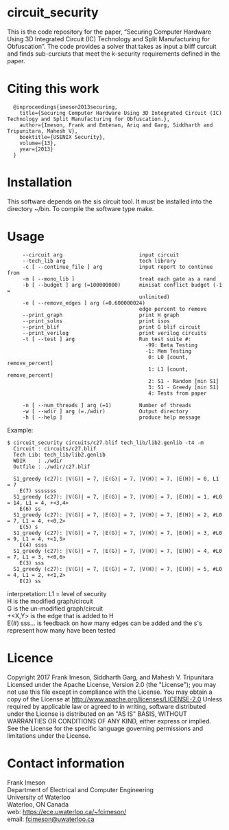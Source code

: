 # circuit_security
This is the code repository for the paper, “Securing Computer Hardware Using 3D Integrated Circuit (IC) Technology and Split Manufacturing for Obfuscation”. The code provides a solver that takes as input a bliff curcuit and finds sub-curciuts that meet the k-security requirements defined in the paper.


# Citing this work
      @inproceedings{imeson2013securing,
        title={Securing Computer Hardware Using 3D Integrated Circuit (IC) Technology and Split Manufacturing for Obfuscation.},
        author={Imeson, Frank and Emtenan, Ariq and Garg, Siddharth and Tripunitara, Mahesh V},
        booktitle={USENIX Security},
        volume={13},
        year={2013}
      }


# Installation
This software depends on the sis circuit tool. It must be installed into the directory ~/bin. To compile the software type make.


# Usage
```
     --circuit arg                         input circuit
     --tech_lib arg                        tech library
     -c [ --continue_file ] arg            input report to continue from
     -m [ --mono_lib ]                     treat each gate as a nand
     -b [ --budget ] arg (=100000000)      minisat conflict budget (-1 = 
                                           unlimited)
     -e [ --remove_edges ] arg (=0.600000024)
                                           edge percent to remove
     --print_graph                         print H graph
     --print_solns                         print isos
     --print_blif                          print G blif circuit
     --print_verilog                       print verilog circuits
     -t [ --test ] arg                     Run test suite #: 
                                             -99: Beta Testing 
                                             -1: Mem Testing 
                                              0: L0 [count, remove_percent] 
                                              1: L1 [count, remove_percent] 
                                              2: S1 - Random [min S1] 
                                              3: S1 - Greedy [min S1] 
                                              4: Tests from paper

     -n [ --num_threads ] arg (=1)         Number of threads
     -w [ --wdir ] arg (=./wdir)           Output directory
     -h [ --help ]                         produce help message
```
Example:
```
$ circuit_security circuits/c27.blif tech_lib/lib2.genlib -t4 -m
  Circuit : circuits/c27.blif
  Tech Lib: tech_lib/lib2.genlib
  WDIR    : ./wdir
  Outfile : ./wdir/c27.blif

  S1_greedy (c27): |V(G)| = 7, |E(G)| = 7, |V(H)| = 7, |E(H)| = 0, L1 = 7
    E(7) sssssss
  S1_greedy (c27): |V(G)| = 7, |E(G)| = 7, |V(H)| = 7, |E(H)| = 1, #L0 = 14, L1 = 4, +<3,4>
    E(6) ss
  S1_greedy (c27): |V(G)| = 7, |E(G)| = 7, |V(H)| = 7, |E(H)| = 2, #L0 = 7, L1 = 4, +<0,2>
    E(5) s
  S1_greedy (c27): |V(G)| = 7, |E(G)| = 7, |V(H)| = 7, |E(H)| = 3, #L0 = 9, L1 = 4, +<1,5>
    E(4) ssss
  S1_greedy (c27): |V(G)| = 7, |E(G)| = 7, |V(H)| = 7, |E(H)| = 4, #L0 = 7, L1 = 3, +<0,6>
    E(3) sss
  S1_greedy (c27): |V(G)| = 7, |E(G)| = 7, |V(H)| = 7, |E(H)| = 5, #L0 = 4, L1 = 2, +<1,2>
    E(2) ss
```    
interpretation:
 L1 = level of security  
 H is the modified graph/circuit  
 G is the un-modified graph/circuit  
 +<X,Y> is the edge that is added to H  
 E(#) sss... is feedback on how many edges can be added and the s's represent how many have been tested  


# Licence
Copyright 2017 Frank Imeson, Siddharth Garg, and Mahesh V. Tripunitara
Licensed under the Apache License, Version 2.0 (the "License");
you may not use this file except in compliance with the License.
You may obtain a copy of the License at http://www.apache.org/licenses/LICENSE-2.0
Unless required by applicable law or agreed to in writing, software
distributed under the License is distributed on an "AS IS" BASIS,
WITHOUT WARRANTIES OR CONDITIONS OF ANY KIND, either express or implied.
See the License for the specific language governing permissions and
limitations under the License.


# Contact information
Frank Imeson  
Department of Electrical and Computer Engineering  
University of Waterloo  
Waterloo, ON Canada  
web: https://ece.uwaterloo.ca/~fcimeson/  
email: fcimeson@uwaterloo.ca  
